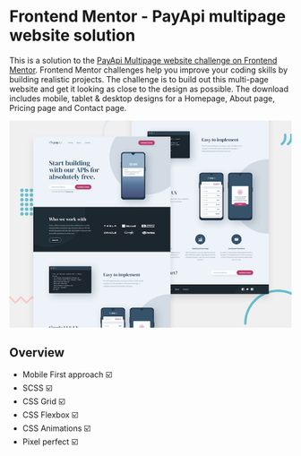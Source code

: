 # Frontend Mentor - PayApi multipage website solution

This is a solution to the [PayApi Multipage website challenge on Frontend Mentor](https://www.frontendmentor.io/challenges/payapi-multipage-website-FDLR1Y11e). Frontend Mentor challenges help you improve your coding skills by building realistic projects. 
The challenge is to build out this multi-page website and get it looking as close to the design as possible. The download includes mobile, tablet & desktop designs for a Homepage, About page, Pricing page and Contact page. 

![Screenshot](preview.jpg)

## Overview

* Mobile First approach :ballot_box_with_check:
* SCSS :ballot_box_with_check:
* CSS Grid :ballot_box_with_check:
* CSS Flexbox :ballot_box_with_check:
* CSS Animations :ballot_box_with_check:
* Pixel perfect :ballot_box_with_check:
